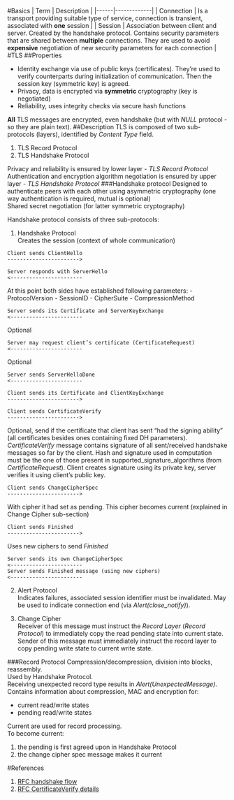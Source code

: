 #Basics
| Term | Description |
|------|-------------|
| Connection | Is a transport providing suitable type of service, connection is transient, associated with **one** session |
| Session | Association between client and server. Created by the handshake protocol. Contains security parameters that are shared between **multiple** connections. They are used to avoid **expensive** negotiation of new security parameters for each connection |
#TLS
##Properties
* Identity exchange via use of public keys (certificates). They’re used to verify counterparts during initialization of communication. Then the session key (symmetric key) is agreed.
* Privacy, data is encrypted via **symmetric** cryptography (key is negotiated)
* Reliability, uses integrity checks via secure hash functions

**All** TLS messages are encrypted, even handshake (but with _NULL_ protocol - so they are plain text).
##Description
TLS is composed of two sub-protocols (layers), identified by _Content Type_ field.
 1. TLS Record Protocol
 2. TLS Handshake Protocol

Privacy and reliability is ensured by lower layer - _TLS Record Protocol_  
Authentication and encryption algorithm negotiation is ensured by upper layer - _TLS Handshake Protocol_
###Handshake protocol
Designed to authenticate peers with each other using asymmetric cryptography (one way authentication is required, mutual is optional)  
Shared secret negotiation (for latter symmetric cryptography)  

Handshake protocol consists of three sub-protocols:

 1. Handshake Protocol  
  Creates the session (context of whole communication)
  ```
  Client sends ClientHello
  ----------------------->
  
  Server responds with ServerHello
  <-----------------------
  ```
  At this point both sides have established following parameters:
    - ProtocolVersion
    - SessionID
    - CipherSuite 
    - CompressionMethod
  ```
  Server sends its Certificate and ServerKeyExchange
  <-----------------------
  ```
  Optional
  ```
  Server may request client’s certificate (CertificateRequest)
  <-----------------------
  ```
  Optional
  ```
  Server sends ServerHelloDone
  <-----------------------
  ```
  ```
  Client sends its Certificate and ClientKeyExchange 
  ----------------------->
  ```
  ```
  Client sends CertificateVerify 
  ----------------------->
  ```
  Optional, send if the certificate that client has sent “had the signing ability” (all certificates besides ones containing fixed DH parameters). _CertificateVerify_ message contains signature of all sent/received handshake messages so far by the client. Hash and signature used in computation must be the one of those present in supported_signature_algorithms (from _CertificateRequest_). Client creates signature using its private key, server verifies it using client’s public key.
  ```
  Client sends ChangeCipherSpec 
  ----------------------->
  ```
  With cipher it had set as pending. This cipher becomes current (explained in Change Cipher sub-section)
  ```
  Client sends Finished
  ----------------------->
  ```
  Uses new ciphers to send _Finished_
  ```
  Server sends its own ChangeCipherSpec
  <-----------------------
  Server sends Finished message (using new ciphers)
  <-----------------------
  ```

 2. Alert Protocol  
  Indicates failures, associated session identifier must be invalidated. May be used to indicate connection end (via _Alert(close_notify)_).

 3. Change Cipher  
  Receiver of this message must instruct the _Record Layer_ (_Record Protocol_) to immediately copy the read pending state into current state. Sender of this message must immediately instruct the record layer to copy pending write state to current write state.

###Record Protocol
Compression/decompression, division into blocks, reassembly.  
Used by Handshake Protocol.  
Receiving unexpected record type results in _Alert(UnexpectedMessage)_.  
Contains information about compression, MAC and encryption for: 
 - current read/write states 
 - pending read/write states

Current are used for record processing.  
To become current:
 1. the pending is first agreed upon in Handshake Protocol
 2. the change cipher spec message makes it current

#References
 1. [RFC handshake flow](https://tools.ietf.org/html/rfc5246#section-7.3)
 2. [RFC CertificateVerify details](https://tools.ietf.org/html/rfc4492#section-5.8)